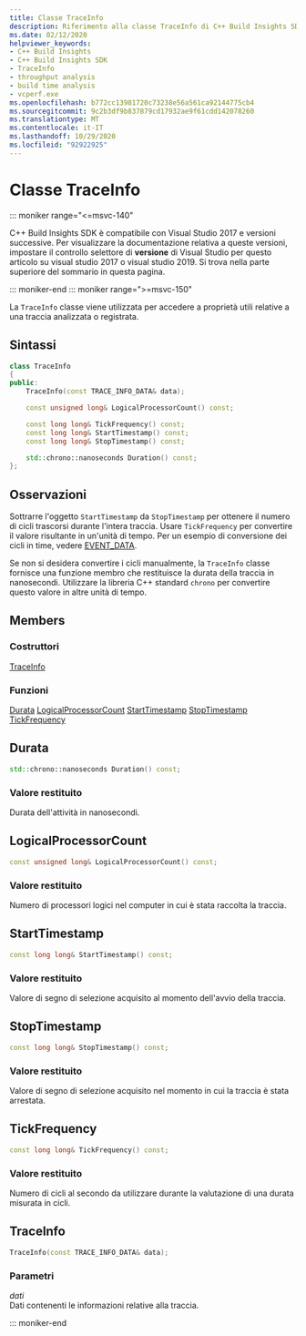 ```yaml
---
title: Classe TraceInfo
description: Riferimento alla classe TraceInfo di C++ Build Insights SDK.
ms.date: 02/12/2020
helpviewer_keywords:
- C++ Build Insights
- C++ Build Insights SDK
- TraceInfo
- throughput analysis
- build time analysis
- vcperf.exe
ms.openlocfilehash: b772cc13981720c73238e56a561ca92144775cb4
ms.sourcegitcommit: 9c2b3df9b837879cd17932ae9f61cdd142078260
ms.translationtype: MT
ms.contentlocale: it-IT
ms.lasthandoff: 10/29/2020
ms.locfileid: "92922925"
---
```

# <a name="traceinfo-class"></a>Classe TraceInfo

::: moniker range="<=msvc-140"

C++ Build Insights SDK è compatibile con Visual Studio 2017 e versioni successive. Per visualizzare la documentazione relativa a queste versioni, impostare il controllo selettore di **versione** di Visual Studio per questo articolo su visual studio 2017 o visual studio 2019. Si trova nella parte superiore del sommario in questa pagina.

::: moniker-end
::: moniker range=">=msvc-150"

La `TraceInfo` classe viene utilizzata per accedere a proprietà utili relative a una traccia analizzata o registrata.

## <a name="syntax"></a>Sintassi

```cpp
class TraceInfo
{
public:
    TraceInfo(const TRACE_INFO_DATA& data);

    const unsigned long& LogicalProcessorCount() const;

    const long long& TickFrequency() const;
    const long long& StartTimestamp() const;
    const long long& StopTimestamp() const;

    std::chrono::nanoseconds Duration() const;
};
```

## <a name="remarks"></a>Osservazioni

Sottrarre l'oggetto `StartTimestamp` da `StopTimestamp` per ottenere il numero di cicli trascorsi durante l'intera traccia. Usare `TickFrequency` per convertire il valore risultante in un'unità di tempo. Per un esempio di conversione dei cicli in time, vedere [EVENT_DATA](../c-event-data-types/event-data-struct.md).

Se non si desidera convertire i cicli manualmente, la `TraceInfo` classe fornisce una funzione membro che restituisce la durata della traccia in nanosecondi. Utilizzare la libreria C++ standard `chrono` per convertire questo valore in altre unità di tempo.

## <a name="members"></a>Members

### <a name="constructors"></a>Costruttori

[TraceInfo](#trace-info)

### <a name="functions"></a>Funzioni

[Durata](#duration) 
 [LogicalProcessorCount](#logical-processor-count) 
 [StartTimestamp](#start-timestamp) 
 [StopTimestamp](#stop-timestamp) 
 [TickFrequency](#tick-frequency)

## <a name="duration"></a><a name="duration"></a> Durata

```cpp
std::chrono::nanoseconds Duration() const;
```

### <a name="return-value"></a>Valore restituito

Durata dell'attività in nanosecondi.

## <a name="logicalprocessorcount"></a><a name="logical-processor-count"></a> LogicalProcessorCount

```cpp
const unsigned long& LogicalProcessorCount() const;
```

### <a name="return-value"></a>Valore restituito

Numero di processori logici nel computer in cui è stata raccolta la traccia.

## <a name="starttimestamp"></a><a name="start-timestamp"></a> StartTimestamp

```cpp
const long long& StartTimestamp() const;
```

### <a name="return-value"></a>Valore restituito

Valore di segno di selezione acquisito al momento dell'avvio della traccia.

## <a name="stoptimestamp"></a><a name="stop-timestamp"></a> StopTimestamp

```cpp
const long long& StopTimestamp() const;
```

### <a name="return-value"></a>Valore restituito

Valore di segno di selezione acquisito nel momento in cui la traccia è stata arrestata.

## <a name="tickfrequency"></a><a name="tick-frequency"></a> TickFrequency

```cpp
const long long& TickFrequency() const;
```

### <a name="return-value"></a>Valore restituito

Numero di cicli al secondo da utilizzare durante la valutazione di una durata misurata in cicli.

## <a name="traceinfo"></a><a name="trace-info"></a> TraceInfo

```cpp
TraceInfo(const TRACE_INFO_DATA& data);
```

### <a name="parameters"></a>Parametri

*dati*\
Dati contenenti le informazioni relative alla traccia.

::: moniker-end
